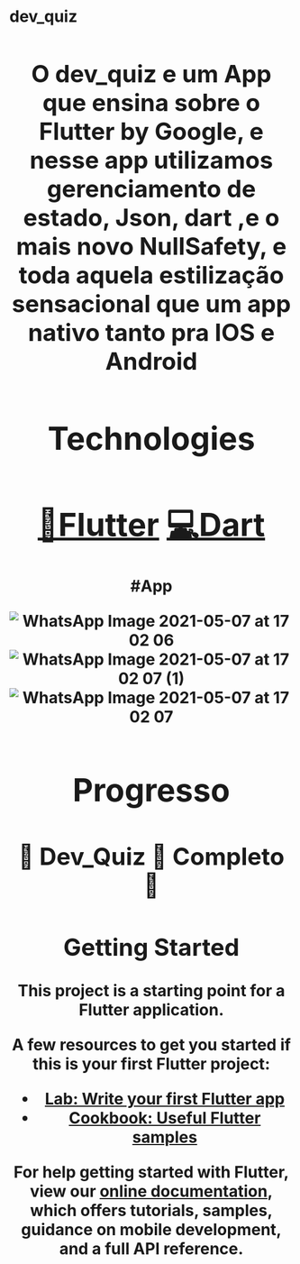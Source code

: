 # dev_quiz

<h1 align="center">
	<Um app para te ensinar flutter
</h1>
<h2>
O dev_quiz e um App que ensina sobre o Flutter by Google, e nesse app utilizamos gerenciamento de estado, Json, dart ,e o mais novo NullSafety, e toda aquela estilização sensacional que um app nativo
tanto pra IOS e Android
</h2>	


<h1 align="center">
Technologies
</h1>
<h1 align="center">
    <a href="https://www.linkedin.com/feed/update/urn:li:activity:6796540831303106560/">🔗Flutter</a>
   <a href="https://www.linkedin.com/feed/update/urn:li:activity:6796540831303106560/">💻Dart</a>
</h1>

#App

![WhatsApp Image 2021-05-07 at 17 02 06](https://user-images.githubusercontent.com/68614036/117508627-4f2c7680-af5f-11eb-91cf-93b293fd0a81.jpeg)
![WhatsApp Image 2021-05-07 at 17 02 07 (1)](https://user-images.githubusercontent.com/68614036/117508630-4fc50d00-af5f-11eb-9da6-2f56923ac070.jpeg)
![WhatsApp Image 2021-05-07 at 17 02 07](https://user-images.githubusercontent.com/68614036/117508631-505da380-af5f-11eb-8379-995615e84614.jpeg)






<h1 align = "center">Progresso</h1>
<h2 align="center"> 
	🔋  Dev_Quiz 🚀 Completo 🔋  
</h2>

## Getting Started

This project is a starting point for a Flutter application.

A few resources to get you started if this is your first Flutter project:

- [Lab: Write your first Flutter app](https://flutter.dev/docs/get-started/codelab)
- [Cookbook: Useful Flutter samples](https://flutter.dev/docs/cookbook)

For help getting started with Flutter, view our
[online documentation](https://flutter.dev/docs), which offers tutorials,
samples, guidance on mobile development, and a full API reference.
